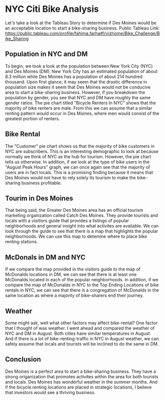 # NYC Citi Bike Analysis
Let's take a look at the Tableau Story to determine if Des Moines would be an acceptable location to start a bike-sharing business.
Public Tableau Link: https://public.tableau.com/profile/fahima.farha#!/vizhome/Bike_Challenge/Bike_Sharing

## Population in NYC and DM
To begin, we took a look at the population between New York City (NYC) and Des Moines (DM). New York City has an estimated population of about 8.3 million while Des Moines has a population of about 214 hundred thousand. Upon first glance, it may seem that the drastic difference in population size makes it seem that Des Moines would not be conducive area to start a bike-sharing business. However, if you breakdown the population by gender, you see that NYC and DM have roughly the same gender ratios. The pie chart titled "Bicycle Renters In NYC" shows that the majority of bike renters are male. From this we can assume that a similar renting pattern would occur in Des Moines, where men would consist of the greatest portion of renters.

## Bike Rental 
The "Customer" pie chart shows us that the majority of bike customers in NYC are subscribers. This is an interesting demographic to look at because normally we think of NYC as the hub for tourism. However, the pie chart tells us otherwise. In addition, if we look at the type of bike users in the "August Peak Hours" graph, we can once again see that the majority of users are in fact locals. This is a promising finding because it means that Des Moines would not have to rely solely its tourism to make the bike-sharing business profitable. 

## Tourim in Des Moines 
That being said, the Greater Des Moines area has an official tourism marketing organization called Catch Des Moines. They provide tourists and locals with a visitiors guide that provides a listings of popular neighborhoods and general insight into what activites are available. We can look through the guide to see that there is a map that highlights the popular neighborhoods. We can use this map to detemine where to place bike renting stations.

## McDonals in DM and NYC
If we compare the map provided in the visitors guide to the map of McDonalds locations in DM, we can see that there is at least one McDonalds located in each of the popular neighborhoods. In addition, if we compare the map of McDonalds in NYC to the Top Ending Locations of bike rentals in NYC, we can see that there is a congregation of McDonalds in the same location as where a majority of bike-sharers end their journey. 

## Weather
Some might ask, well what other factors may affect bike-rental? One factor that I thought of was weather. I went ahead and compared the weather of NYC and DM in August. Both cities have similar temperatures in August. And if there is a lot of bike-renting-traffic in NYC in August weather, we can safely assume that locals and tourists will be inclined to do the same in DM.

## Conclusion
Des Moines is a perfect area to start a bike-sharing business. They have a strong origanization that promotes activites within the area for both tourists and locals. Des Moines has wonderful weather in the summer months. And if the bicycle renting locations are placed in strategic locations, I believe that investors would see a thriving business. 